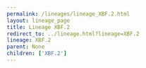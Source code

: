 ```yaml
---
permalink: /lineages/lineage_XBF.2.html
layout: lineage_page
title: Lineage XBF.2
redirect_to: ../lineage.html?lineage=XBF.2
lineage: XBF.2
parent: None
children: ['XBF.2']
---
```

